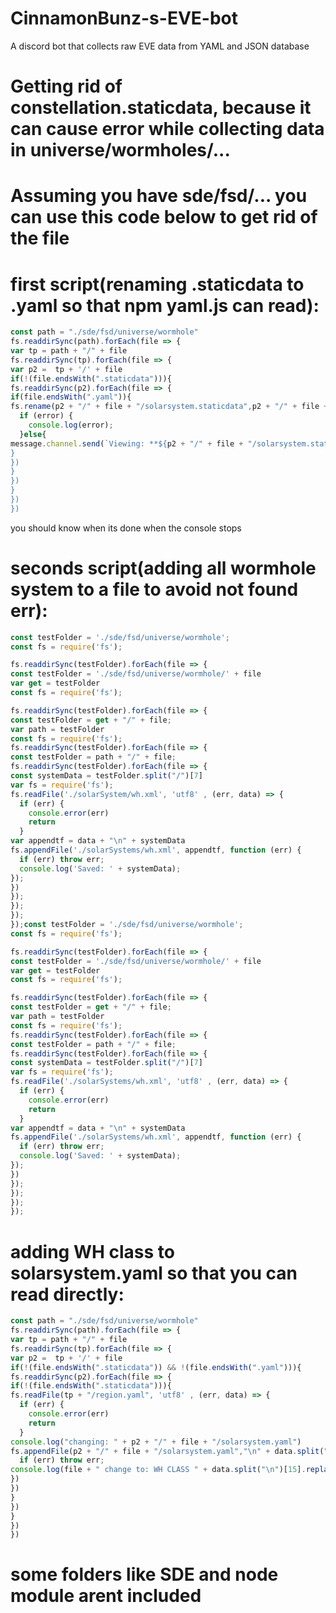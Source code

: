 # CinnamonBunz-s-EVE-bot
A discord bot that collects raw EVE data from YAML and JSON database

# Getting rid of constellation.staticdata, because it can cause error while collecting data in universe/wormholes/...
# Assuming you have sde/fsd/... you can use this code below to get rid of the file
# first script(renaming .staticdata to .yaml so that npm yaml.js can read):
```js
const path = "./sde/fsd/universe/wormhole"
fs.readdirSync(path).forEach(file => {
var tp = path + "/" + file
fs.readdirSync(tp).forEach(file => {
var p2 =  tp + '/' + file
if(!(file.endsWith(".staticdata"))){
fs.readdirSync(p2).forEach(file => {
if(file.endsWith(".yaml")){
fs.rename(p2 + "/" + file + "/solarsystem.staticdata",p2 + "/" + file + "/solarsystem.yaml", (error) => {
  if (error) {
    console.log(error);
  }else{
message.channel.send(`Viewing: **${p2 + "/" + file + "/solarsystem.staticdata"}** to **${p2 + "/" + file + "/solarsystem.yaml")
}
})
}
})
}
})
})
```
you should know when its done when the console stops
# seconds script(adding all wormhole system to a file to avoid not found err):
```js
const testFolder = './sde/fsd/universe/wormhole';
const fs = require('fs');

fs.readdirSync(testFolder).forEach(file => {
const testFolder = './sde/fsd/universe/wormhole/' + file
var get = testFolder
const fs = require('fs');

fs.readdirSync(testFolder).forEach(file => {
const testFolder = get + "/" + file;
var path = testFolder
const fs = require('fs'); 
fs.readdirSync(testFolder).forEach(file => {
const testFolder = path + "/" + file;
fs.readdirSync(testFolder).forEach(file => {
const systemData = testFolder.split("/")[7]
var fs = require('fs');
fs.readFile('./solarSystem/wh.xml', 'utf8' , (err, data) => {
  if (err) {
    console.error(err)
    return
  }
var appendtf = data + "\n" + systemData
fs.appendFile('./solarSystems/wh.xml', appendtf, function (err) {
  if (err) throw err;
  console.log('Saved: ' + systemData);
});
})
});
});
});
});const testFolder = './sde/fsd/universe/wormhole';
const fs = require('fs');

fs.readdirSync(testFolder).forEach(file => {
const testFolder = './sde/fsd/universe/wormhole/' + file
var get = testFolder
const fs = require('fs');

fs.readdirSync(testFolder).forEach(file => {
const testFolder = get + "/" + file;
var path = testFolder
const fs = require('fs'); 
fs.readdirSync(testFolder).forEach(file => {
const testFolder = path + "/" + file;
fs.readdirSync(testFolder).forEach(file => {
const systemData = testFolder.split("/")[7]
var fs = require('fs');
fs.readFile('./solarSystems/wh.xml', 'utf8' , (err, data) => {
  if (err) {
    console.error(err)
    return
  }
var appendtf = data + "\n" + systemData
fs.appendFile('./solarSystems/wh.xml', appendtf, function (err) {
  if (err) throw err;
  console.log('Saved: ' + systemData);
});
})
});
});
});
});
```
# adding WH class to solarsystem.yaml so that you can read directly:
```js
const path = "./sde/fsd/universe/wormhole"
fs.readdirSync(path).forEach(file => {
var tp = path + "/" + file
fs.readdirSync(tp).forEach(file => {
var p2 =  tp + '/' + file
if(!(file.endsWith(".staticdata")) && !(file.endsWith(".yaml"))){
fs.readdirSync(p2).forEach(file => {
if(!(file.endsWith(".staticdata"))){
fs.readFile(tp + "/region.yaml", 'utf8' , (err, data) => {
  if (err) {
    console.error(err)
    return
  }
console.log("changing: " + p2 + "/" + file + "/solarsystem.yaml")
fs.appendFile(p2 + "/" + file + "/solarsystem.yaml","\n" + data.split("\n")[15], function (err) {
  if (err) throw err;
console.log(file + " change to: WH CLASS " + data.split("\n")[15].replace("wormholeClassID: ",""))
})
})
}
})
}
})
})
```
# some folders like SDE and node module arent included
